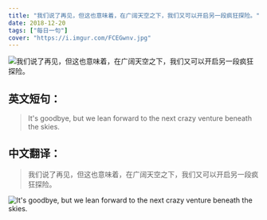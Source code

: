 ```yaml
---
title: "我们说了再见，但这也意味着，在广阔天空之下，我们又可以开启另一段疯狂探险。"
date: 2018-12-20
tags: ["每日一句"]
cover: "https://i.imgur.com/FCEGwnv.jpg"
---
```


![我们说了再见，但这也意味着，在广阔天空之下，我们又可以开启另一段疯狂探险。](https://i.imgur.com/xaRbaID.jpg)

## 英文短句：
> It's goodbye, but we lean forward to the next crazy venture beneath the skies.

<!--more-->

## 中文翻译：
> 我们说了再见，但这也意味着，在广阔天空之下，我们又可以开启另一段疯狂探险。

![It's goodbye, but we lean forward to the next crazy venture beneath the skies.](https://i.imgur.com/ANqE8jQ.jpg)

